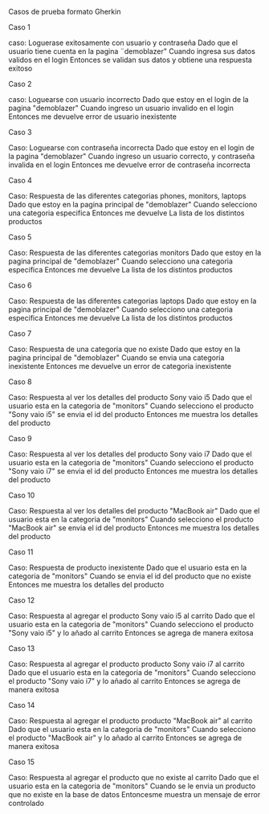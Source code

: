 Casos de prueba formato Gherkin

Caso 1

caso: Loguerase exitosamente con usuario y contraseña
Dado que el usuario tiene cuenta en la pagina ¨demoblazer"
Cuando  ingresa sus datos validos en el login
Entonces se validan sus datos y obtiene una respuesta exitoso

Caso 2

caso: Loguearse con usuario incorrecto
Dado que estoy en el login de la pagina "demoblazer"
Cuando ingreso un usuario invalido en el login
Entonces me devuelve error de usuario inexistente

Caso 3

Caso: Loguearse con contraseña incorrecta
Dado que estoy en el login de la pagina "demoblazer"
Cuando ingreso un usuario correcto, y contraseña invalida en el login
Entonces me devuelve error de contraseña incorrecta

Caso 4

Caso: Respuesta de las diferentes categorias phones, monitors, laptops
Dado que estoy en la pagina principal de "demoblazer"
Cuando selecciono una categoria especifica
Entonces me devuelve La lista de los distintos productos

Caso 5

Caso: Respuesta de las diferentes categorias monitors
Dado que estoy en la pagina principal de "demoblazer"
Cuando selecciono una categoria especifica
Entonces me devuelve La lista de los distintos productos

Caso 6

Caso: Respuesta de las diferentes categorias laptops
Dado que estoy en la pagina principal de "demoblazer"
Cuando selecciono una categoria especifica
Entonces me devuelve La lista de los distintos productos



Caso 7

Caso: Respuesta de una categoria que no existe
Dado que estoy en la pagina principal de "demoblazer"
Cuando se envia una categoria inexistente
Entonces me devuelve un error de categoria inexistente

Caso 8

Caso: Respuesta al ver los detalles del producto Sony vaio i5
Dado que el usuario esta en la categoria de "monitors"
Cuando selecciono el producto "Sony vaio i5" se envia el id del producto
Entonces me muestra los detalles del producto

Caso 9

Caso: Respuesta al ver los detalles del producto Sony vaio i7
Dado que el usuario esta en la categoria de "monitors"
Cuando selecciono el producto "Sony vaio i7" se envia el id del producto
Entonces me muestra los detalles del producto

Caso 10

Caso: Respuesta al ver los detalles del producto "MacBook air"
Dado que el usuario esta en la categoria de "monitors"
Cuando selecciono el producto "MacBook air" se envia el id del producto
Entonces me muestra los detalles del producto

Caso 11

Caso: Respuesta de producto inexistente 
Dado que el usuario esta en la categoria de "monitors"
Cuando  se envia el id del producto que no existe
Entonces me muestra los detalles del producto

Caso 12

Caso: Respuesta al agregar el producto Sony vaio i5 al carrito
Dado que el usuario esta en la categoria de "monitors"
Cuando selecciono el producto "Sony vaio i5" y lo añado al carrito
Entonces se agrega de manera exitosa

Caso 13

Caso: Respuesta al agregar el producto producto Sony vaio i7 al carrito
Dado que el usuario esta en la categoria de "monitors"
Cuando selecciono el producto "Sony vaio i7" y lo añado al carrito
Entonces se agrega de manera exitosa

Caso 14

Caso: Respuesta al agregar el producto producto "MacBook air" al carrito
Dado que el usuario esta en la categoria de "monitors"
Cuando selecciono el producto "MacBook air" y lo añado al carrito
Entonces se agrega de manera exitosa

Caso 15

Caso: Respuesta al agregar el producto que no existe al carrito
Dado que el usuario esta en la categoria de "monitors"
Cuando se le envia un producto que no existe en la base de datos
Entoncesme muestra un mensaje de error controlado

